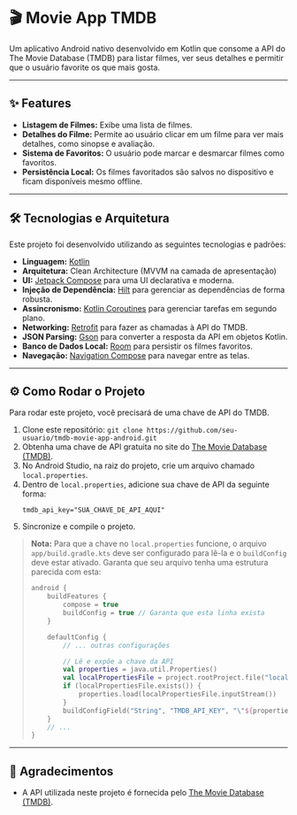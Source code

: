 # 🎬 Movie App TMDB

Um aplicativo Android nativo desenvolvido em Kotlin que consome a API do The Movie Database (TMDB) para listar filmes, ver seus detalhes e permitir que o usuário favorite os que mais gosta.

---

## ✨ Features

* **Listagem de Filmes:** Exibe uma lista de filmes.
* **Detalhes do Filme:** Permite ao usuário clicar em um filme para ver mais detalhes, como sinopse e avaliação.
* **Sistema de Favoritos:** O usuário pode marcar e desmarcar filmes como favoritos.
* **Persistência Local:** Os filmes favoritados são salvos no dispositivo e ficam disponíveis mesmo offline.

---

## 🛠️ Tecnologias e Arquitetura

Este projeto foi desenvolvido utilizando as seguintes tecnologias e padrões:

* **Linguagem:** [Kotlin](https://kotlinlang.org/)
* **Arquitetura:** Clean Architecture (MVVM na camada de apresentação)
* **UI:** [Jetpack Compose](https://developer.android.com/jetpack/compose) para uma UI declarativa e moderna.
* **Injeção de Dependência:** [Hilt](https://developer.android.com/training/dependency-injection/hilt-android) para gerenciar as dependências de forma robusta.
* **Assincronismo:** [Kotlin Coroutines](https://developer.android.com/kotlin/coroutines) para gerenciar tarefas em segundo plano.
* **Networking:** [Retrofit](https://square.github.io/retrofit/) para fazer as chamadas à API do TMDB.
* **JSON Parsing:** [Gson](https://github.com/google/gson) para converter a resposta da API em objetos Kotlin.
* **Banco de Dados Local:** [Room](https://developer.android.com/jetpack/androidx/releases/room) para persistir os filmes favoritos.
* **Navegação:** [Navigation Compose](https://developer.android.com/jetpack/compose/navigation) para navegar entre as telas.

---

## ⚙️ Como Rodar o Projeto

Para rodar este projeto, você precisará de uma chave de API do TMDB.

1.  Clone este repositório: `git clone https://github.com/seu-usuario/tmdb-movie-app-android.git`
2.  Obtenha uma chave de API gratuita no site do [The Movie Database (TMDB)](https://www.themoviedb.org/signup).
3.  No Android Studio, na raiz do projeto, crie um arquivo chamado `local.properties`.
4.  Dentro de `local.properties`, adicione sua chave de API da seguinte forma:
    ```properties
    tmdb_api_key="SUA_CHAVE_DE_API_AQUI"
    ```
5.  Sincronize e compile o projeto.

> **Nota:** Para que a chave no `local.properties` funcione, o arquivo `app/build.gradle.kts` deve ser configurado para lê-la e o `buildConfig` deve estar ativado. Garanta que seu arquivo tenha uma estrutura parecida com esta:
> ```kotlin
> android {
>     buildFeatures {
>         compose = true
>         buildConfig = true // Garanta que esta linha exista
>     }
>
>     defaultConfig {
>         // ... outras configurações
>
>         // Lê e expõe a chave da API
>         val properties = java.util.Properties()
>         val localPropertiesFile = project.rootProject.file("local.properties")
>         if (localPropertiesFile.exists()) {
>             properties.load(localPropertiesFile.inputStream())
>         }
>         buildConfigField("String", "TMDB_API_KEY", "\"${properties.getProperty("tmdb_api_key")}\"")
>     }
>     // ...
> }
> ```

---

## 🙏 Agradecimentos

* A API utilizada neste projeto é fornecida pelo [The Movie Database (TMDB)](https://www.themoviedb.org/).